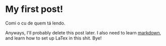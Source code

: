 # My first post!

Comi o cu de quem tá lendo.

Anyways, I'll probably delete this post later. I also need to learn [markdown](https://docs.github.com/en/get-started/writing-on-github/getting-started-with-writing-and-formatting-on-github/basic-writing-and-formatting-syntax), and learn how to set up LaTex in this shit. Bye!
